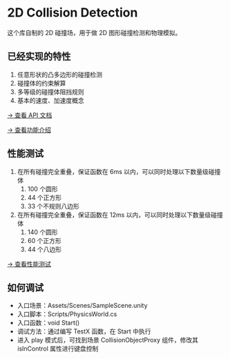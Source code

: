 # 2D Collision Detection

这个库自制的 2D 碰撞场，用于做 2D 图形碰撞检测和物理模拟。

## 已经实现的特性

1. 任意形状的凸多边形的碰撞检测
2. 碰撞体的约束解算
3. 多等级的碰撞体阻挡规则
4. 基本的速度、加速度概念

[-> 查看 API 文档](./docs/html/index.html)

[-> 查看功能介绍](https://docs.sofunny.io/display/~yelingfeng/Feature)

## 性能测试

1. 在所有碰撞完全重叠，保证函数在 6ms 以内，可以同时处理以下数量级碰撞体
   1. 100 个圆形
   2. 44 个正方形
   3. 33 个不规则八边形
2. 在所有碰撞完全重叠，保证函数在 12ms 以内，可以同时处理以下数量级碰撞体
   1. 140 个圆形
   2. 60 个正方形
   3. 44 个八边形


[-> 查看性能测试](https://docs.sofunny.io/pages/viewpage.action?pageId=78833917)

## 如何调试

- 入口场景：Assets/Scenes/SampleScene.unity
- 入口脚本：Scripts/PhysicsWorld.cs
- 入口函数：void Start()
- 调试方法：通过编写 TestX 函数，在 Start 中执行
- 进入 play 模式后，可找到场景 CollisionObjectProxy 组件，修改其 isInControl 属性进行键盘控制